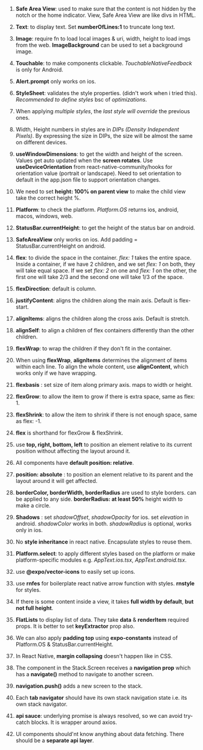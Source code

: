 1. **Safe Area View**: used to make sure that the content is not hidden by the notch or the home indicator. View, Safe Area View are like divs in HTML.

2. **Text**: to display text. Set **numberOfLines:1** to truncate long text.

3. **Image**: require fn to load local images & uri, width, height to load imgs from the web. **ImageBackground** can be used to set a background image.

4. **Touchable**: to make components clickable. _TouchableNativeFeedback_ is only for Android.

5. **Alert.prompt** only works on ios.

6. **StyleSheet**: validates the style properties. (didn't work when i tried this). _Recommended to define styles_ bsc of _optimizations_.

7. When applying _multiple styles_, the _last style will override_ the previous ones.

8. Width, Height numbers in styles are in _DIPs (Density Independent Pixels)_. By expressing the size in DIPs, the size will be almost the same on different devices.

9. **useWindowDimensions**: to get the width and height of the screen. Values get auto updated when the **screen rotates**. Use **useDeviceOrientation** from react-native-community/hooks for orientation value (portrait or landscape). Need to set orientation to default in the app.json file to support orientation changes.

10. We need to set **height: 100% on parent view** to make the child view take the correct height %.

11. **Platform**: to check the platform. _Platform.OS_ returns ios, android, macos, windows, web.

12. **StatusBar.currentHeight**: to get the height of the status bar on android.

13. **SafeAreaView** only works on ios. Add padding = StatusBar.currentHeight on android.

14. **flex**: to divide the space in the container. _flex: 1_ takes the entire space. Inside a container, if we have 2 children, and we set _flex: 1_ on both, they will take equal space. If we set _flex: 2_ on one and _flex: 1_ on the other, the first one will take 2/3 and the second one will take 1/3 of the space.

15. **flexDirection**: default is column.

16. **justifyContent**: aligns the children along the main axis. Default is flex-start.

17. **alignItems**: aligns the children along the cross axis. Default is stretch.

18. **alignSelf**: to align a children of flex containers differently than the other children.

19. **flexWrap**: to wrap the children if they don't fit in the container.

20. When using **flexWrap**, **alignItems** determines the alignment of items within each line. To align the whole content, use **alignContent**, which works only if we have wrapping.

21. **flexbasis** : set size of item along primary axis. maps to width or height.

22. **flexGrow**: to allow the item to grow if there is extra space, same as flex: 1.

23. **flexShrink**: to allow the item to shrink if there is not enough space, same as flex: -1.

24. **flex** is shorthand for flexGrow & flexShrink.

25. use **top, right, bottom, left** to position an element relative to its current position without affecting the layout around it.

26. All components have **default position: relative**.

27. **position: absolute** : to position an element relative to its parent and the layout around it will get affected.

28. **borderColor, borderWidth, borderRadius** are used to style borders. can be applied to any side. **borderRadius: at least 50%** height width to make a circle.

29. **Shadows** : set _shadowOffset_, _shadowOpacity_ for ios. set _elevation_ in android. _shadowColor_ works in both. _shadowRadius_ is optional, works only in ios.

30. No **style inheritance** in react native. Encapsulate styles to reuse them.

31. **Platform.select**: to apply different styles based on the platform or make platform-specific modules e.g. _AppText.ios.tsx_, _AppText.android.tsx_.

32. use **@expo/vector-icons** to easily set up icons.

33. use **rnfes** for boilerplate react native arrow function with styles. **rnstyle** for styles.

34. If there is some content inside a view, it takes **full width by default**, **but not full height**.

35. **FlatLists** to display list of data. They take **data** & **renderItem** required props. It is better to set **keyExtractor** prop also.

36. We can also apply **padding top** using **expo-constants** instead of Platform.OS & StatusBar.currentHeight.

37. In React Native, **margin collapsing** doesn't happen like in CSS.

38. The component in the Stack.Screen receives a **navigation prop** which has a **navigate()** method to navigate to another screen.

39. **navigation.push()** adds a new screen to the stack.

40. Each **tab navigator** should have its own stack navigation state i.e. its own stack navigator.

41. **api sauce**: underlying promise is always resolved, so we can avoid try-catch blocks. It is wrapper around axios.

42. UI components should'nt know anything about data fetching. There should be a **separate api layer**.

